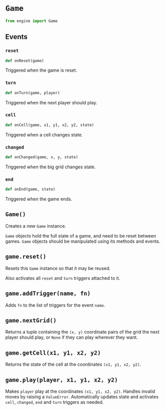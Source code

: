 # `Game`
```python
from engine import Game
```

## Events
### `reset`
```python
def onReset(game)
```
Triggered when the game is reset.

### `turn`
```python
def onTurn(game, player)
```
Triggered when the next player should play.

### `cell`
```python
def onCell(game, x1, y1, x2, y2, state)
```
Triggered when a cell changes state.

### `changed`
```python
def onChanged(game, x, y, state)
```
Triggered when the big grid changes state.

### `end`
```python
def onEnd(game, state)
```
Triggered when the game ends.

## `Game()`
Creates a new `Game` instance.

`Game` objects hold the full state of a game, and need to be reset between games.
`Game` objects should be manipulated using its methods and events.

## `game.reset()`
Resets this `Game` instance so that it may be reused.

Also activates all `reset` and `turn` triggers attached to it.

## `game.addTrigger(name, fn)`
Adds `fn` to the list of triggers for the event `name`.

## `game.nextGrid()`
Returns a tuple containing the `(x, y)` coordinate pairs of the grid the next player should play, or `None` if they can play wherever they want.

## `game.getCell(x1, y1, x2, y2)`
Returns the state of the cell at the coordinates `(x1, y1, x2, y2)`.

## `game.play(player, x1, y1, x2, y2)`
Makes `player` play at the coordinates `(x1, y1, x2, y2)`.
Handles invalid moves by raising a `ValueError`.
Automatically updates state and activates `cell`, `changed`, `end` and `turn` triggers as needed.
